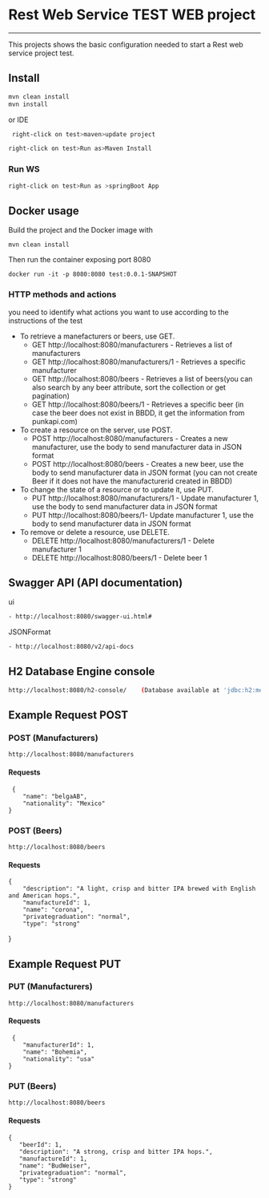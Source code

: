 # Rest Web Service TEST WEB project
------------------------------------------------------

This projects shows the basic configuration needed to start a Rest web service project test. 

## Install
```sh
mvn clean install
mvn install
````
or IDE
```sh 
 right-click on test>maven>update project 

right-click on test>Run as>Maven Install
````
### Run WS
```sh 
right-click on test>Run as >springBoot App 
````
## Docker usage
Build the project and the Docker image with
```
mvn clean install
```
Then run the container exposing port 8080
```
docker run -it -p 8080:8080 test:0.0.1-SNAPSHOT
```


### HTTP methods and actions
 
 you need to identify what actions you want to use according to the instructions of the test

* To retrieve a manefacturers or  beers, use GET.
  * GET http://localhost:8080/manufacturers  - Retrieves a list of manufacturers
  * GET http://localhost:8080/manufacturers/1  - Retrieves a specific manufacturer
  * GET http://localhost:8080/beers - Retrieves a list of beers(you can also search by any beer attribute, sort the collection or get pagination)
  * GET http://localhost:8080/beers/1 - Retrieves a specific beer (in case the beer does not exist in BBDD, it get the information from punkapi.com) 
* To create a resource on the server, use POST.
  * POST http://localhost:8080/manufacturers - Creates a new manufacturer, use the body to send manufacturer data in JSON format 
  * POST http://localhost:8080/beers - Creates a new beer, use the body to send manufacturer data in JSON format (you can not create Beer if it does not have the manufacturerid created in BBDD)
* To change the state of a resource or to update it, use PUT.
  * PUT http://localhost:8080/manufacturers/1  - Update manufacturer 1, use the body to send manufacturer data in JSON format 
  * PUT http://localhost:8080/beers/1- Update manufacturer 1, use the body to send manufacturer data in JSON format 
* To remove or delete a resource, use DELETE.
  * DELETE http://localhost:8080/manufacturers/1  - Delete manufacturer 1 
  * DELETE http://localhost:8080/beers/1  - Delete beer 1 

## Swagger API (API documentation)
ui
```sh
- http://localhost:8080/swagger-ui.html#
````
JSONFormat
```sh
- http://localhost:8080/v2/api-docs
````
## H2 Database Engine console
```sh
http://localhost:8080/h2-console/    (Database available at 'jdbc:h2:mem:testdb')
````

## Example Request POST 
### POST (Manufacturers)                                                                                                                 
	http://localhost:8080/manufacturers
 #### Requests
     {
        "name": "belgaAB",
        "nationality": "Mexico"
    }
### POST (Beers)                                                                                                                 
	http://localhost:8080/beers
 #### Requests
    {
        "description": "A light, crisp and bitter IPA brewed with English and American hops.",
        "manufactureId": 1,
        "name": "corona",
        "privategraduation": "normal",
        "type": "strong"
}
## Example Request PUT 
### PUT (Manufacturers) 
                                                                                                               
	http://localhost:8080/manufacturers
 #### Requests
     {
        "manufacturerId": 1,
        "name": "Bohemia",
        "nationality": "usa"
    }
### PUT (Beers)                                                                                                                 
	http://localhost:8080/beers
 #### Requests
    {
       "beerId": 1,
       "description": "A strong, crisp and bitter IPA hops.",
       "manufactureId": 1,
       "name": "BudWeiser",
       "privategraduation": "normal",
       "type": "strong"
    }
